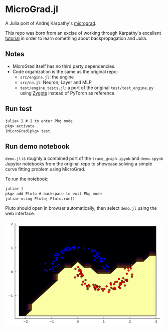 # MicroGrad.jl

A Julia port of Andrej Karpathy's [micrograd](https://github.com/karpathy/micrograd/tree/master).

This repo was born from an excise of working through Karpathy's excellent [tutorial](https://www.youtube.com/watch?v=VMj-3S1tku0) in order to learn something about backpropagation and Julia.

## Notes

- MicroGrad itself has no third party dependencies.
- Code organization is the same as the original repo:
    - `src/engine.jl`: the engine
    - `src/nn.jl`: Neuron, Layer and MLP
    - `test/engine_tests.jl`: a port of the original `test/test_engine.py` using [Zygote](https://github.com/FluxML/Zygote.jl) instead of PyTorch as reference.

## Run test

```shell
julia> ] # ] to enter Pkg mode
pkg> activate .
(MicroGrad)pkg> test
```

## Run demo notebook

`demo.jl` is roughly a combined port of the `trace_graph.ipynb` and `demo.ipynb` Jupytor notebooks from the original repo to showcase solving a simple curve fitting problem using MicroGrad.

To run the notebook:

```shell
julia> ]
pkg> add Pluto # backspace to exit Pkg mode
julia> using Pluto; Pluto.run()
```

Pluto should open in browser automatically, then select `demo.jl` using the web interface.

![moon_mlp.svg](images/moon_mlp.svg)
